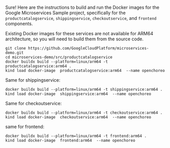 Sure! Here are the instructions to build and run the Docker images for the Google Microservices Sample project, specifically for the `productcatalogservice`, `shippingservice`, `checkoutservice`, and `frontend` components.

Existing Docker images for these services are not available for ARM64 architecture, so you will need to build them from the source code.


```
git clone https://github.com/GoogleCloudPlatform/microservices-demo.git
cd microservices-demo/src/productcatalogservice
docker buildx build --platform=linux/arm64 -t productcatalogservice:arm64 .
kind load docker-image  productcatalogservice:arm64  --name openchoreo 
```


Same for shippingservice:
```
docker buildx build --platform=linux/arm64 -t shippingservice:arm64 .
kind load docker-image  shippingservice:arm64  --name openchoreo
```

Same for checkoutservice:
```
docker buildx build --platform=linux/arm64 -t checkoutservice:arm64 .
kind load docker-image  checkoutservice:arm64  --name openchoreo
```

same for frontend:
```
docker buildx build --platform=linux/arm64 -t frontend:arm64 .
kind load docker-image  frontend:arm64  --name openchoreo
```

